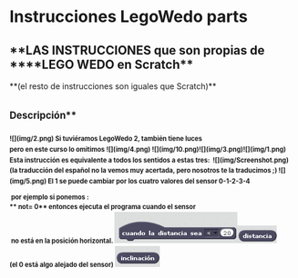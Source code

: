 
# Instrucciones LegoWedo parts
<td style="text-align: center;"><h2>**LAS INSTRUCCIONES que son propias de <br />****LEGO WEDO en Scratch**</h2>**(el resto de instrucciones son iguales que Scratch)**</td><td style="text-align: center;"><h2><strong style="font-size: 0.8em; line-height: 1.5;">Descripción**</h2></td>
![](img/2.png)
Si tuviéramos LegoWedo 2, también tiene luces<br />pero en este curso lo omitimos
![](img/4.png)
![](img/10.png)![](img/3.png)![](img/1.png)
Esta instrucción es equivalente a todos los sentidos a estas tres: 
![](img/Screenshot.png)
(la traducción del español no la vemos muy acertada, pero nosotros te la traducimos ;)
![](img/5.png)
El 1 se puede cambiar por los cuatro valores del sensor 0-1-2-3-4

 por ejemplo si ponemos :<br />** not= 0** entonces ejecuta el programa cuando el sensor <br /> **no está** en la posición horizontal.
![](img/6.png)![](img/7.png)
<br />(el 0 está algo alejado del sensor)
![](img/8.png)
